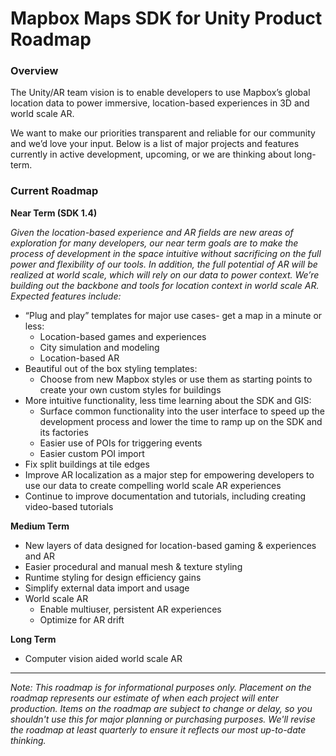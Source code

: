 # Mapbox Maps SDK for Unity Product Roadmap


### Overview

The Unity/AR team vision is to enable developers to use Mapbox’s global location data to power immersive, location-based experiences in 3D and world scale AR. 

We want to make our priorities transparent and reliable for our community and we’d love your input. Below is a list of major projects and features currently in active development, upcoming, or we are thinking about long-term.



### Current Roadmap


**Near Term (SDK 1.4)**

*Given the location-based experience and AR fields are new areas of exploration for many developers, our near term goals are to make the process of development in the space intuitive without sacrificing on the full power and flexibility of our tools. In addition, the full potential of AR will be realized at world scale, which will rely on our data to power context. We’re building out the backbone and tools for location context in world scale AR. Expected features include:*



- “Plug and play” templates for major use cases- get a map in a minute or less:
  - Location-based games and experiences
  - City simulation and modeling
  - Location-based AR
- Beautiful out of the box styling templates:
  - Choose from new Mapbox styles or use them as starting points to create your own custom styles for buildings
- More intuitive functionality, less time learning about the SDK and GIS:
  - Surface common functionality into the user interface to speed up the development process and lower the time to ramp up on the SDK and its factories
  - Easier use of POIs for triggering events
  - Easier custom POI import
- Fix split buildings at tile edges
- Improve AR localization as a major step for empowering developers to use our data to create compelling world scale AR experiences
- Continue to improve documentation and tutorials, including creating video-based tutorials

**Medium Term**

- New layers of data designed for location-based gaming & experiences and AR
- Easier procedural and manual mesh & texture styling
- Runtime styling for design efficiency gains
- Simplify external data import and usage
- World scale AR
  - Enable multiuser, persistent AR experiences
  - Optimize for AR drift

**Long Term**

- Computer vision aided world scale AR





___

_Note: This roadmap is for informational purposes only. Placement on the roadmap represents our estimate of when each project will enter production. Items on the roadmap are subject to change or delay, so you shouldn't use this for major planning or purchasing purposes. We'll revise the roadmap at least quarterly to ensure it reflects our most up-to-date thinking._
